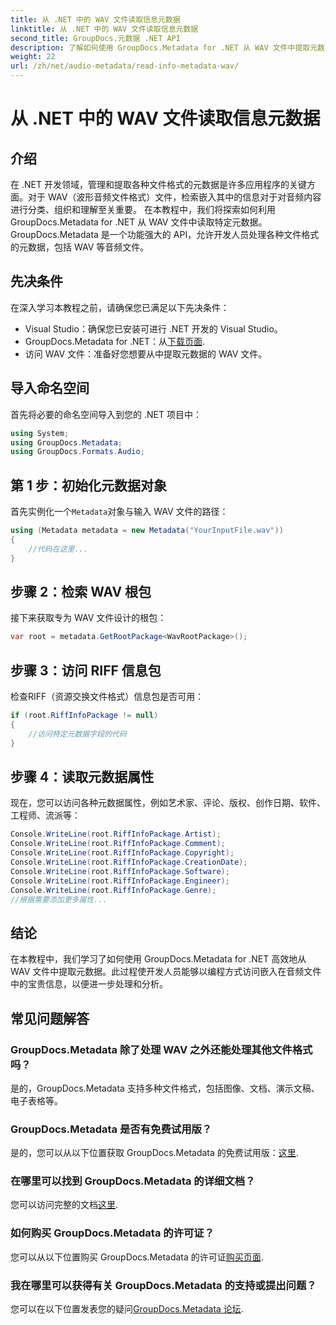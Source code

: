 ```yaml
---
title: 从 .NET 中的 WAV 文件读取信息元数据
linktitle: 从 .NET 中的 WAV 文件读取信息元数据
second_title: GroupDocs.元数据 .NET API
description: 了解如何使用 GroupDocs.Metadata for .NET 从 WAV 文件中提取元数据。深入研究此分步教程，利用元数据进行音频文件管理。
weight: 22
url: /zh/net/audio-metadata/read-info-metadata-wav/
---
```


# 从 .NET 中的 WAV 文件读取信息元数据

## 介绍
在 .NET 开发领域，管理和提取各种文件格式的元数据是许多应用程序的关键方面。对于 WAV（波形音频文件格式）文件，检索嵌入其中的信息对于对音频内容进行分类、组织和理解至关重要。
在本教程中，我们将探索如何利用 GroupDocs.Metadata for .NET 从 WAV 文件中读取特定元数据。GroupDocs.Metadata 是一个功能强大的 API，允许开发人员处理各种文件格式的元数据，包括 WAV 等音频文件。
## 先决条件
在深入学习本教程之前，请确保您已满足以下先决条件：
- Visual Studio：确保您已安装可进行 .NET 开发的 Visual Studio。
-  GroupDocs.Metadata for .NET：从[下载页面](https://releases.groupdocs.com/metadata/net/).
- 访问 WAV 文件：准备好您想要从中提取元数据的 WAV 文件。

## 导入命名空间
首先将必要的命名空间导入到您的 .NET 项目中：
```csharp
using System;
using GroupDocs.Metadata;
using GroupDocs.Formats.Audio;
```
## 第 1 步：初始化元数据对象
首先实例化一个`Metadata`对象与输入 WAV 文件的路径：
```csharp
using (Metadata metadata = new Metadata("YourInputFile.wav"))
{
    //代码在这里...
}
```
## 步骤 2：检索 WAV 根包
接下来获取专为 WAV 文件设计的根包：
```csharp
var root = metadata.GetRootPackage<WavRootPackage>();
```
## 步骤 3：访问 RIFF 信息包
检查RIFF（资源交换文件格式）信息包是否可用：
```csharp
if (root.RiffInfoPackage != null)
{
    //访问特定元数据字段的代码
}
```
## 步骤 4：读取元数据属性
现在，您可以访问各种元数据属性，例如艺术家、评论、版权、创作日期、软件、工程师、流派等：
```csharp
Console.WriteLine(root.RiffInfoPackage.Artist);
Console.WriteLine(root.RiffInfoPackage.Comment);
Console.WriteLine(root.RiffInfoPackage.Copyright);
Console.WriteLine(root.RiffInfoPackage.CreationDate);
Console.WriteLine(root.RiffInfoPackage.Software);
Console.WriteLine(root.RiffInfoPackage.Engineer);
Console.WriteLine(root.RiffInfoPackage.Genre);
//根据需要添加更多属性...
```

## 结论
在本教程中，我们学习了如何使用 GroupDocs.Metadata for .NET 高效地从 WAV 文件中提取元数据。此过程使开发人员能够以编程方式访问嵌入在音频文件中的宝贵信息，以便进一步处理和分析。

## 常见问题解答
### GroupDocs.Metadata 除了处理 WAV 之外还能处理其他文件格式吗？
是的，GroupDocs.Metadata 支持多种文件格式，包括图像、文档、演示文稿、电子表格等。
### GroupDocs.Metadata 是否有免费试用版？
是的，您可以从以下位置获取 GroupDocs.Metadata 的免费试用版：[这里](https://releases.groupdocs.com/).
### 在哪里可以找到 GroupDocs.Metadata 的详细文档？
您可以访问完整的文档[这里](https://tutorials.groupdocs.com/metadata/net/).
### 如何购买 GroupDocs.Metadata 的许可证？
您可以从以下位置购买 GroupDocs.Metadata 的许可证[购买页面](https://purchase.groupdocs.com/buy).
### 我在哪里可以获得有关 GroupDocs.Metadata 的支持或提出问题？
您可以在以下位置发表您的疑问[GroupDocs.Metadata 论坛](https://forum.groupdocs.com/c/metadata/14).